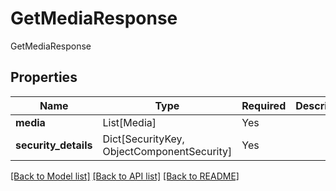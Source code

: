 # GetMediaResponse

GetMediaResponse

## Properties
| Name | Type | Required | Description |
| ------------ | ------------- | ------------- | ------------- |
**media** | List[Media] | Yes |  |
**security_details** | Dict[SecurityKey, ObjectComponentSecurity] | Yes |  |


[[Back to Model list]](../../../../README.md#models-v1-link) [[Back to API list]](../../../../README.md#apis-v1-link) [[Back to README]](../../../../README.md)
